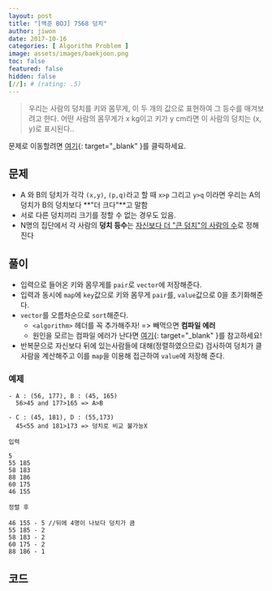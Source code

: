 ```yaml
---
layout: post
title: "[백준 BOJ] 7568 덩치"
author: jiwon
date: 2017-10-16
categories: [ Algorithm Problem ]
image: assets/images/baekjoon.png
toc: false
featured: false
hidden: false
[//]: # (rating: .5)
---
```


> 우리는 사람의 덩치를 키와 몸무게, 이 두 개의 값으로 표현하여 그 등수를 매겨보려고 한다. 어떤 사람의 몸무게가 x kg이고 키가 y cm라면 이 사람의 덩치는 (x, y)로 표시된다..

문제로 이동할려면 [여기](https://www.acmicpc.net/problem/7568){: target="_blank" }를 클릭하세요.

## 문제

- A 와 B의 덩치가 각각 `(x,y)`, `(p,q)`라고 할 때 `x>p` 그리고 `y>q` 이라면 우리는 A의 덩치가 B의 덩치보다 **"더 크다"**고 말함
- 서로 다른 덩치끼리 크기를 정할 수 없는 경우도 있음.
- N명의 집단에서 각 사람의 **덩치 등수**는 <u>자신보다 더 "큰 덩치"의 사람의 수</u>로 정해진다


## 풀이

- 입력으로 들어온 키와 몸무게를 `pair`로 `vector`에 저장해준다.
- 입력과 동시에 `map`에 `key`값으로 키와 몸무게 `pair`를, `value`값으로 0을 초기화해준다.
- `vector`를 오름차순으로 `sort`해준다.
  - `<algorithm>` 헤더를 꼭 추가해주자! => 빼먹으면 **컴파일 에러**
  - 원인을 모르는 컴파일 에러가 난다면 [여기](https://www.acmicpc.net/blog/view/52){: target="_blank" }를 참고하세요!
- 반복문으로 자신보다 뒤에 있는사람들에 대해(정렬하였으므로) 검사하여 덩치가 클 사람을 계산해주고 이를 `map`을 이용해 접근하여 `value`에 저장해 준다.

### 예제

```
- A : (56, 177), B : (45, 165)
  56>45 and 177>165 => A>B
  
- C : (45, 181), D : (55,173)
  45<55 and 181>173 => 덩치로 비교 불가능X

입력

5
55 185
58 183
88 186
60 175
46 155

정렬 후

46 155 - 5 //뒤에 4명이 나보다 덩치가 큼
55 185 - 2
58 183 - 2
60 175 - 2
88 186 - 1
```

## 코드  


<script src="https://gist.github.com/jiwondh/ceac6e505879fbee71d63a02a97e080c.js"></script>









